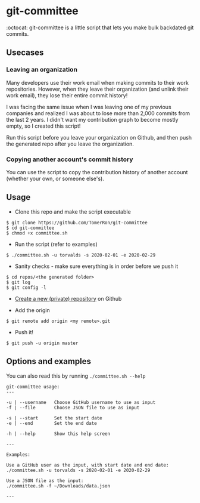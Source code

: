 # git-committee

:octocat: git-committee is a little script that lets you make bulk backdated git commits.

## Usecases

### Leaving an organization

Many developers use their work email when making commits to their work repositories. However, when they leave their organization (and unlink their work email), they lose their entire commit history!

I was facing the same issue when I was leaving one of my previous companies and realized I was about to lose more than 2,000 commits from the last 2 years. I didn't want my contribution graph to become mostly empty, so I created this script!

Run this script before you leave your organization on Github, and then push the generated repo after you leave the organization.

### Copying another account's commit history

You can use the script to copy the contribution history of another account (whether your own, or someone else's).

## Usage

- Clone this repo and make the script executable

```
$ git clone https://github.com/TomerRon/git-committee
$ cd git-committee
$ chmod +x committee.sh
```

- Run the script (refer to examples)

```
$ ./committee.sh -u torvalds -s 2020-02-01 -e 2020-02-29
```

- Sanity checks - make sure everything is in order before we push it

```
$ cd repos/<the generated folder>
$ git log
$ git config -l
```

- [Create a new (private) repository](https://github.com/new) on Github

- Add the origin

```
$ git remote add origin <my remote>.git
```

- Push it!

```
$ git push -u origin master
```

## Options and examples

You can also read this by running `./committee.sh --help`

```
git-committee usage:
---

-u | --username   Choose GitHub username to use as input
-f | --file       Choose JSON file to use as input

-s | --start      Set the start date
-e | --end        Set the end date

-h | --help       Show this help screen

---

Examples:

Use a GitHub user as the input, with start date and end date:
./committee.sh -u torvalds -s 2020-02-01 -e 2020-02-29

Use a JSON file as the input:
./committee.sh -f ~/Downloads/data.json

---
```
